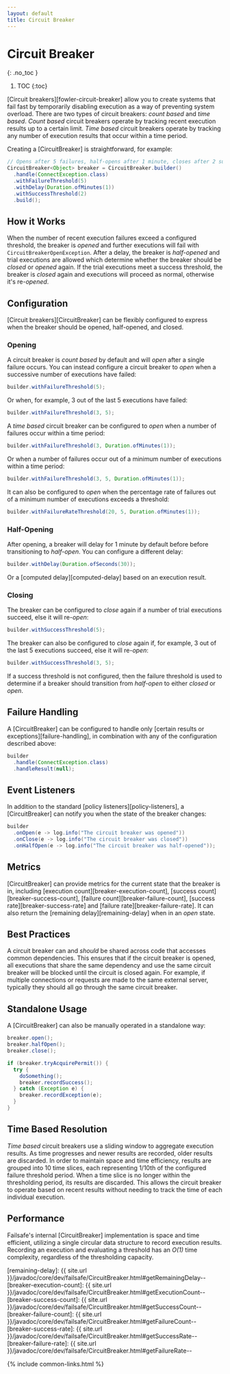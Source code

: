 ```yaml
---
layout: default
title: Circuit Breaker
---
```


# Circuit Breaker
{: .no_toc }

1. TOC
{:toc}

[Circuit breakers][fowler-circuit-breaker] allow you to create systems that fail fast by temporarily disabling execution as a way of preventing system overload. There are two types of circuit breakers: *count based* and *time based*. *Count based* circuit breakers operate by tracking recent execution results up to a certain limit. *Time based* circuit breakers operate by tracking any number of execution results that occur within a time period.

Creating a [CircuitBreaker] is straightforward, for example:

```java
// Opens after 5 failures, half-opens after 1 minute, closes after 2 successes
CircuitBreaker<Object> breaker = CircuitBreaker.builder()
  .handle(ConnectException.class)
  .withFailureThreshold(5)
  .withDelay(Duration.ofMinutes(1))
  .withSuccessThreshold(2)
  .build();
```

## How it Works

When the number of recent execution failures exceed a configured threshold, the breaker is *opened* and further executions will fail with `CircuitBreakerOpenException`. After a delay, the breaker is *half-opened* and trial executions are allowed which determine whether the breaker should be *closed* or *opened* again. If the trial executions meet a success threshold, the breaker is *closed* again and executions will proceed as normal, otherwise it's re-*opened*.

## Configuration

[Circuit breakers][CircuitBreaker] can be flexibly configured to express when the breaker should be opened, half-opened, and closed.

### Opening

A circuit breaker is *count based* by default and will *open* after a single failure occurs. You can instead configure a circuit breaker to *open* when a successive number of executions have failed:

```java
builder.withFailureThreshold(5);
```

Or when, for example, 3 out of the last 5 executions have failed:

```java
builder.withFailureThreshold(3, 5);
```

A *time based* circuit breaker can be configured to *open* when a number of failures occur within a time period:

```java
builder.withFailureThreshold(3, Duration.ofMinutes(1));
```

Or when a number of failures occur out of a minimum number of executions within a time period:

```java
builder.withFailureThreshold(3, 5, Duration.ofMinutes(1));
```

It can also be configured to *open* when the percentage rate of failures out of a minimum number of executions exceeds a threshold:

```java
builder.withFailureRateThreshold(20, 5, Duration.ofMinutes(1));
```

### Half-Opening

After opening, a breaker will delay for 1 minute by default before before transitioning to *half-open*. You can configure a different delay:

```java
builder.withDelay(Duration.ofSeconds(30));
```

Or a [computed delay][computed-delay] based on an execution result.

### Closing

The breaker can be configured to *close* again if a number of trial executions succeed, else it will re-*open*:

```java
builder.withSuccessThreshold(5);
```

The breaker can also be configured to *close* again if, for example, 3 out of the last 5 executions succeed, else it will re-*open*:

```java
builder.withSuccessThreshold(3, 5);
```

If a success threshold is not configured, then the failure threshold is used to determine if a breaker should transition from *half-open* to either *closed* or *open*.

## Failure Handling

A [CircuitBreaker] can be configured to handle only [certain results or exceptions][failure-handling], in combination with any of the configuration described above:

```java
builder
  .handle(ConnectException.class)
  .handleResult(null);
```

## Event Listeners

In addition to the standard [policy listeners][policy-listeners], a [CircuitBreaker] can notify you when the state of the breaker changes:

```java
builder
  .onOpen(e -> log.info("The circuit breaker was opened"))
  .onClose(e -> log.info("The circuit breaker was closed"))
  .onHalfOpen(e -> log.info("The circuit breaker was half-opened"));
```

## Metrics

[CircuitBreaker] can provide metrics for the current state that the breaker is in, including [execution count][breaker-execution-count], [success count][breaker-success-count], [failure count][breaker-failure-count], [success rate][breaker-success-rate] and [failure rate][breaker-failure-rate]. It can also return the [remaining delay][remaining-delay] when in an *open* state.

## Best Practices

A circuit breaker can and *should* be shared across code that accesses common dependencies. This ensures that if the circuit breaker is opened, all executions that share the same dependency and use the same circuit breaker will be blocked until the circuit is closed again. For example, if multiple connections or requests are made to the same external server, typically they should all go through the same circuit breaker.

## Standalone Usage

A [CircuitBreaker] can also be manually operated in a standalone way:

```java
breaker.open();
breaker.halfOpen();
breaker.close();

if (breaker.tryAcquirePermit()) {
  try {
    doSomething();
    breaker.recordSuccess();
  } catch (Exception e) {
    breaker.recordException(e);
  }
}
```

## Time Based Resolution

*Time based* circuit breakers use a sliding window to aggregate execution results. As time progresses and newer results are recorded, older results are discarded. In order to maintain space and time efficiency, results are grouped into 10 time slices, each representing 1/10th of the configured failure threshold period. When a time slice is no longer within the thresholding period, its results are discarded. This allows the circuit breaker to operate based on recent results without needing to track the time of each individual execution.

## Performance

Failsafe's internal [CircuitBreaker] implementation is space and time efficient, utilizing a single circular data structure to record execution results. Recording an execution and evaluating a threshold has an _O(1)_ time complexity, regardless of the thresholding capacity.

[remaining-delay]: {{ site.url }}/javadoc/core/dev/failsafe/CircuitBreaker.html#getRemainingDelay--
[breaker-execution-count]: {{ site.url }}/javadoc/core/dev/failsafe/CircuitBreaker.html#getExecutionCount--
[breaker-success-count]: {{ site.url }}/javadoc/core/dev/failsafe/CircuitBreaker.html#getSuccessCount--
[breaker-failure-count]: {{ site.url }}/javadoc/core/dev/failsafe/CircuitBreaker.html#getFailureCount--
[breaker-success-rate]: {{ site.url }}/javadoc/core/dev/failsafe/CircuitBreaker.html#getSuccessRate--
[breaker-failure-rate]: {{ site.url }}/javadoc/core/dev/failsafe/CircuitBreaker.html#getFailureRate--

{% include common-links.html %}